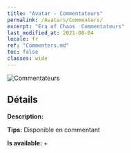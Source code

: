 ```yaml
---
title: "Avatar - Commentateurs"
permalink: /Avatars/Commenters/
excerpt: "Era of Chaos  Commentateurs"
last_modified_at: 2021-08-04
locale: fr
ref: "Commenters.md"
toc: false
classes: wide
---
```

 ![Commentateurs](/images/a/avatarFrame_14.png)

## Détails

 **Description:**  

 **Tips:** Disponible en commentant 

 **Is available:**  + 

